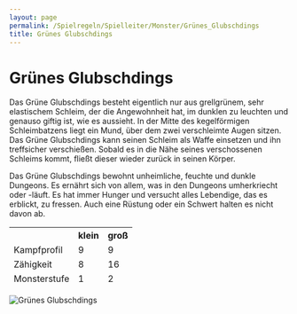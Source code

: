 ```yaml
---
layout: page
permalink: /Spielregeln/Spielleiter/Monster/Grünes_Glubschdings
title: Grünes Glubschdings
---
```


# Grünes Glubschdings

Das Grüne Glubschdings besteht eigentlich nur aus grellgrünem, sehr elastischem Schleim, der die Angewohnheit hat, im dunklen zu leuchten und genauso giftig ist, wie es aussieht. In der Mitte des kegelförmigen Schleimbatzens liegt ein Mund, über dem zwei verschleimte Augen sitzen. Das Grüne Glubschdings kann seinen Schleim als Waffe einsetzen und ihn treffsicher verschießen. Sobald es in die Nähe seines verschossenen Schleims kommt, fließt dieser wieder zurück in seinen Körper.

Das Grüne Glubschdings bewohnt unheimliche, feuchte und dunkle Dungeons. Es ernährt sich von allem, was in den Dungeons umherkriecht oder -läuft. Es hat immer Hunger und versucht alles Lebendige, das es erblickt, zu fressen. Auch eine Rüstung oder ein Schwert halten es nicht davon ab.

<table>
<thead>
<tr><th> </th><th>klein</th><th>groß</th></tr>
<tr><td>Kampfprofil</td><td>9</td><td>9</td></tr>
<tr><td>Zähigkeit</td><td>8</td><td>16</td></tr>
<tr><td>Monsterstufe</td><td>1</td><td>2</td></tr>
</thead>
</table>

<img alt="Grünes Glubschdings" src="{{ site.baseurl }}/assets/images/monster/gruenes_glubschdings.jpg"/>
